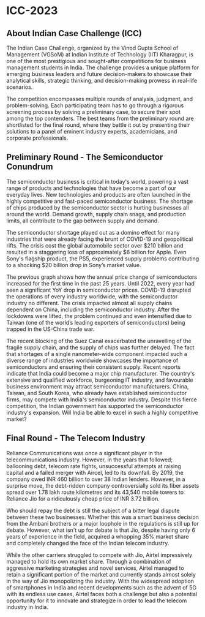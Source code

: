 # ICC-2023

## About Indian Case Challenge (ICC)
The Indian Case Challenge, organized by the Vinod Gupta School of Management (VGSoM) at Indian Institute of Technology (IIT) Kharagpur, is one of the most prestigious and sought-after competitions for business management students in India. The challenge provides a unique platform for emerging business leaders and future decision-makers to showcase their analytical skills, strategic thinking, and decision-making prowess in real-life scenarios.

The competition encompasses multiple rounds of analysis, judgment, and problem-solving. Each participating team has to go through a rigorous screening process by solving a preliminary case, to secure their spot among the top contenders. The best teams from the preliminary round are shortlisted for the final round, where they battle it out by presenting their solutions to a panel of eminent industry experts, academicians, and corporate professionals.

## Preliminary Round - The Semiconductor Conundrum 
The semiconductor business is critical in today's world, powering a vast range of products and technologies that have become a part of our everyday lives. New technologies and products are often launched in the highly competitive and fast-paced semiconductor business. The shortage of chips produced by the semiconductor sector is hurting businesses all around the world. Demand growth, supply chain snags, and production limits, all contribute to the gap between supply and demand.

The semiconductor shortage played out as a domino effect for many industries that were already facing the brunt of COVID-19 and geopolitical rifts. The crisis cost the global automobile sector over $210 billion and resulted in a staggering loss of approximately $6 billion for Apple. Even Sony's flagship product, the PS5, experienced supply problems contributing to a shocking $20 billion drop in Sony’s market value.

The previous graph shows how the annual price change of semiconductors increased for the first time in the past 25 years. Until 2022, every year had seen a significant YoY drop in semiconductor prices.
COVID-19 disrupted the operations of every industry worldwide, with the semiconductor industry no different. The crisis impacted almost all supply chains dependent on China, including the semiconductor industry. After the lockdowns were lifted, the problem continued and even intensified due to Taiwan (one of the world’s leading exporters of semiconductors) being trapped in the US-China trade war.

The recent blocking of the Suez Canal exacerbated the unravelling of the fragile supply chain, and the supply of chips was further delayed. The fact that shortages of a single nanometer-wide component impacted such a diverse range of industries worldwide showcases the importance of semiconductors and ensuring their consistent supply.
Recent reports indicate that India could become a major chip manufacturer. The country's extensive and qualified workforce, burgeoning IT industry, and favourable business environment may attract semiconductor manufacturers. China, Taiwan, and South Korea, who already have established semiconductor firms, may compete with India's semiconductor industry. Despite this fierce competition, the Indian government has supported the semiconductor industry's expansion.
Will India be able to excel in such a highly competitive market?

## Final Round - The Telecom Industry
Reliance Communications was once a significant player in the telecommunications industry. However, in the years that followed; ballooning debt, telecom rate fights, unsuccessful attempts at raising capital and a failed merger with Aircel, led to its downfall. By 2019, the company owed INR 460 billion to over 38 Indian lenders. However, in a surprise move, the debt-ridden company controversially sold its fiber assets spread over 1.78 lakh route kilometres and its 43,540 mobile towers to Reliance Jio for a ridiculously cheap price of INR 3.72 billion. 

Who should repay the debt is still the subject of a bitter legal dispute between these two businesses. Whether this was a smart business decision from the Ambani brothers or a major loophole in the regulations is still up for debate. However, what isn't up for debate is that Jio, despite having only 6 years of experience in the field, acquired a whopping 35% market share and completely changed the face of the Indian telecom industry.

While the other carriers struggled to compete with Jio, Airtel impressively managed to hold its own market share. Through a combination of aggressive marketing strategies and novel services, Airtel managed to retain a significant portion of the market and currently stands almost solely in the way of Jio monopolizing the industry. With the widespread adoption of smartphones in India and recent developments such as the advent of 5G with its endless use cases, Airtel faces both a challenge but also a potential opportunity for it to innovate and strategize in order to lead the telecom industry in India.
